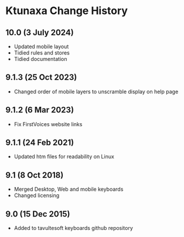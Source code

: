 Ktunaxa Change History
============================
10.0 (3 July 2024)
-------------------
* Updated mobile layout
* Tidied rules and stores
* Tidied documentation

9.1.3 (25 Oct 2023)
-------------------
* Changed order of mobile layers to unscramble display on help page

9.1.2 (6 Mar 2023)
-------------------
* Fix FirstVoices website links

9.1.1 (24 Feb 2021)
-------------------
* Updated htm files for readability on Linux

9.1 (8 Oct 2018)
-----------------
* Merged Desktop, Web and mobile keyboards
* Changed licensing

9.0 (15 Dec 2015)
-----------------

* Added to tavultesoft keyboards github repository
